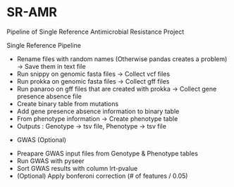 # SR-AMR
Pipeline of Single Reference Antimicrobial Resistance Project

Single Reference Pipeline
* Rename files with random names (Otherwise pandas creates a problem) -> Save them in text file
* Run snippy on genomic fasta files -> Collect vcf files
* Run prokka on genomic fasta files -> Collect gff files
* Run panaroo on gff files that are created with prokka -> Collect gene presence absence file
* Create binary table from mutations
* Add gene presence absence information to binary table
* From phenotype information -> Create phenotype table
* Outputs : Genotype -> tsv file, Phenotype -> tsv file
- GWAS (Optional) 
* Preapare GWAS input files from Genotype & Phenotype tables
* Run GWAS with pyseer
* Sort GWAS results with column lrt-pvalue
* (Optional) Apply bonferoni correction (# of features / 0.05)

